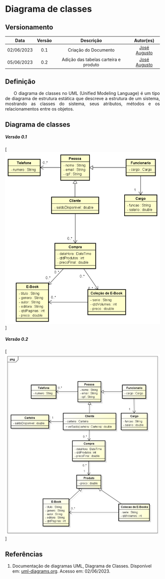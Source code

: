# Diagrama de classes
## Versionamento
| Data | Versão | Descrição | Autor(es) |
|:----:|:------:|:---------:|:---------:|
| 02/06/2023 | 0.1 | Criação do Documento | [José Augusto](https://github.com/JoseAugustoFS) |
| 05/06/2023 | 0.2 | Adição das tabelas carteira e produto | [José Augusto](https://github.com/JoseAugustoFS) |


## Definição

<p align="justify">&emsp;&emsp;O diagrama de classes no UML (Unified Modeling Language) é um tipo de diagrama de estrutura estática que descreve a estrutura de um sistema, mostrando as classes do sistema, seus atributos, métodos e os relacionamentos entre os objetos.</p>

## Diagrama de classes


##### *Versão 0.1*
[![diagrama_de_classes](./Imgs/Diagrama_de_classe_0,1.png)]

##### *Versão 0.2*
[![diagrama_de_classes](./Imgs/Diagrama_de_classe_0,2.png)]

## Referências

1. Documentação de diagramas UML, Diagrama de Classes. Disponível em: [uml-diagrams.org](https://www.uml-diagrams.org/class-diagrams-overview.html). Acesso em: 02/06/2023.
